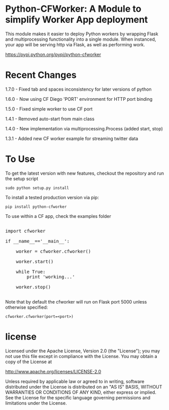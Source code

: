Python-CFWorker: A Module to simplify Worker App deployment
================================================================================

This module makes it easier to deploy Python workers by wrapping Flask and multiprocessing
functionality into a single module. When instanced, your app will be serving http
via Flask, as well as performing work. 

https://pypi.python.org/pypi/python-cfworker

Recent Changes
================================================================================
1.7.0 - Fixed tab and spaces inconsistency for later versions of python

1.6.0 - Now using CF Diego 'PORT' environment for HTTP port binding

1.5.0 - Fixed simple worker to use CF port

1.4.1 - Removed auto-start from main class

1.4.0 - New implementation via multiprocessing.Process (added start, stop)

1.3.1 - Added new CF worker example for streaming twitter data


To Use
================================================================================

To get the latest version with new features, checkout the repository and run the setup script

```
sudo python setup.py install
```

To install a tested production version via pip:

```
pip install python-cfworker
```

To use within a CF app, check the examples folder

<pre>

import cfworker

if __name__=='__main__':

	worker = cfworker.cfworker()

	worker.start()

	while True:
		print 'working...'

	worker.stop()

</pre>


Note that by default the cfworker will run on Flask port 5000 unless otherwise specified:

```
cfworker.cfworker(port=<port>)
``` 

license
================================================================================

Licensed under the Apache License, Version 2.0 (the "License");
you may not use this file except in compliance with the License.
You may obtain a copy of the License at

<http://www.apache.org/licenses/LICENSE-2.0>

Unless required by applicable law or agreed to in writing, software
distributed under the License is distributed on an "AS IS" BASIS,
WITHOUT WARRANTIES OR CONDITIONS OF ANY KIND, either express or implied.
See the License for the specific language governing permissions and
limitations under the License.

